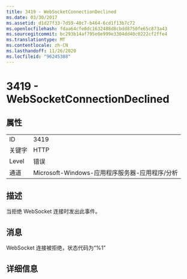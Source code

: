 ```yaml
---
title: 3419 - WebSocketConnectionDeclined
ms.date: 03/30/2017
ms.assetid: d1d27f33-7d59-40c7-b464-6cd1f13b7c72
ms.openlocfilehash: fdaa64cfe0dc1632488d8cbdd8750fe65c873a43
ms.sourcegitcommit: bc293b14af795e0e999e3304dd40c0222cf2ffe4
ms.translationtype: MT
ms.contentlocale: zh-CN
ms.lasthandoff: 11/26/2020
ms.locfileid: "96245388"
---
```

# <a name="3419---websocketconnectiondeclined"></a>3419 - WebSocketConnectionDeclined

## <a name="properties"></a>属性  
  
|||  
|-|-|  
|ID|3419|  
|关键字|HTTP|  
|Level|错误|  
|通道|Microsoft-Windows-应用程序服务器-应用程序/分析|  
  
## <a name="description"></a>描述  

 当拒绝 WebSocket 连接时发出此事件。  
  
## <a name="message"></a>消息  

 WebSocket 连接被拒绝，状态代码为“%1”  
  
## <a name="details"></a>详细信息
